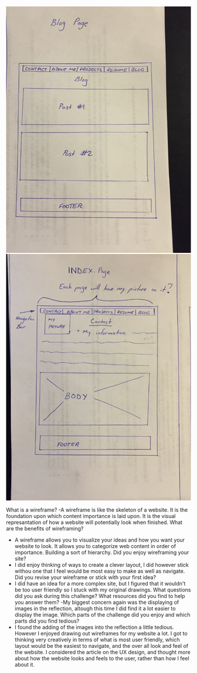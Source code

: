 ![My wireframe blog index](imgs/wireframe-blog-index.JPG)
![My wireframe index](imgs/wireframe-index.JPG)

What is a wireframe?
-A wireframe is like the skeleton of a website. It is the foundation upon which content importance is laid upon. It is the visual represantation of how a website will potentially look when finished.
What are the benefits of wireframing?
- A wireframe allows you to visualize your ideas and how you want your website to look. It allows you to categorize web content in order of importance. Building a sort of hierarchy.
Did you enjoy wireframing your site?
- I did enjoy thinking of ways to create a clever layout, I did however stick withou one that I feel would be most easy to make as well as navigate.
Did you revise your wireframe or stick with your first idea?
- I did have an idea for a more complex site, but I figured that it wouldn't be too user friendly so I stuck with my original drawings.
What questions did you ask during this challenge? What resources did you find to help you answer them?
-My biggest concern again was the displaying of images in the reflection, altough this time I did find it a lot easier to display the image.
Which parts of the challenge did you enjoy and which parts did you find tedious?
- I found the adding of the images into the reflection a little tedious. However I enjoyed drawing out wireframes for my website a lot. I got to thinking very creatively in terms of what is most user friendly, which layout would be the easiest to navigate, and the over all look and feel of the website. I considered the article on the UX design, and thought more about how the website looks and feels to the user, rather than how I feel about it.
